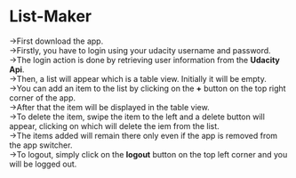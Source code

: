 # List-Maker
->First download the app.<br>
->Firstly, you have to login using your udacity username and password.<br>
->The login action is done by retrieving user information from the <b>Udacity Api</b>.<br>
->Then, a list will appear which is a table view. Initially it will be empty.<br>
->You can add an item to the list by clicking on the <b>+</b> button on the top right corner of the app.<br>
->After that the item will be displayed in the table view.<br>
->To delete the item, swipe the item to the left and a delete button will appear, clicking on which will delete the iem from the list.<br>
->The items added will remain there only even if the app is removed from the app switcher.<br>
->To logout, simply click on the <b>logout</b> button on the top left corner and you will be logged out.


